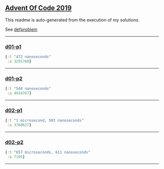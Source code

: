 ## [Advent Of Code 2019](https://adventofcode.com/2019)


This readme is auto-generated from the execution of my solutions.


See [defproblem](src/aoc2019/common.clj#L17)


---


### [d01-p1](src/aoc2019/day1.clj#L15)
```clojure
{:t "472 nanoseconds"
 :a 3291760}
```
---

### [d01-p2](src/aoc2019/day1.clj#L22)
```clojure
{:t "548 nanoseconds"
 :a 4934767}
```
---

### [d02-p1](src/aoc2019/day2.clj#L34)
```clojure
{:t "1 microsecond, 503 nanoseconds"
 :a 3760627}
```
---

### [d02-p2](src/aoc2019/day2.clj#L37)
```clojure
{:t "657 microseconds, 611 nanoseconds"
 :a 7195}
```
---


